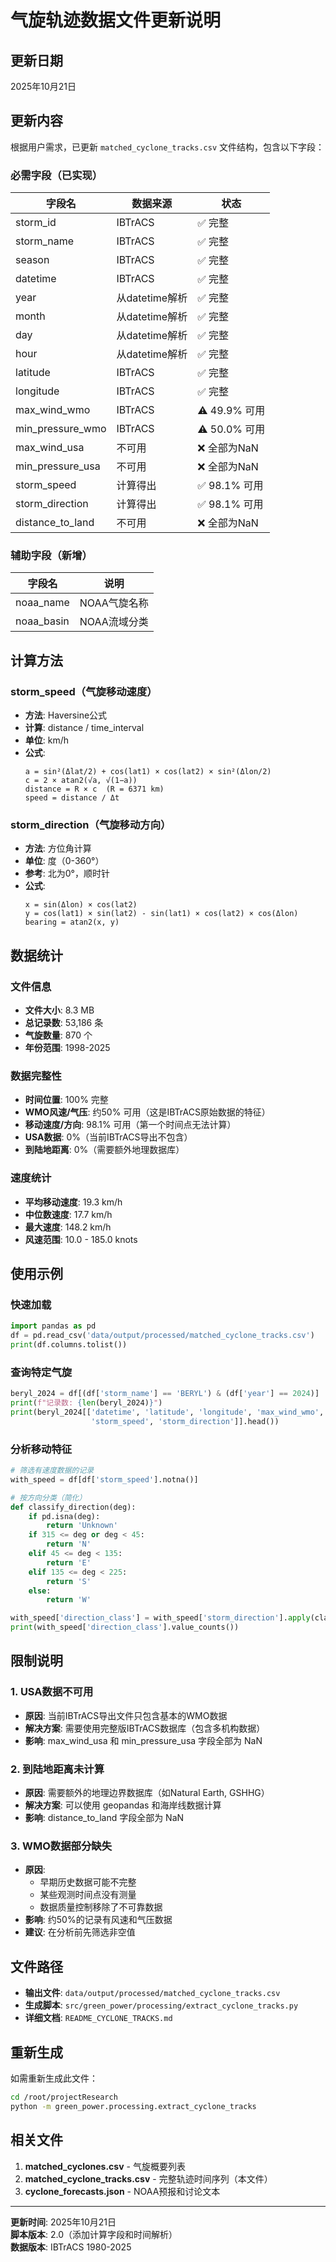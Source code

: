 # 气旋轨迹数据文件更新说明

## 更新日期
2025年10月21日

## 更新内容

根据用户需求，已更新 `matched_cyclone_tracks.csv` 文件结构，包含以下字段：

### 必需字段（已实现）

| 字段名 | 数据来源 | 状态 |
|--------|----------|------|
| storm_id | IBTrACS | ✅ 完整 |
| storm_name | IBTrACS | ✅ 完整 |
| season | IBTrACS | ✅ 完整 |
| datetime | IBTrACS | ✅ 完整 |
| year | 从datetime解析 | ✅ 完整 |
| month | 从datetime解析 | ✅ 完整 |
| day | 从datetime解析 | ✅ 完整 |
| hour | 从datetime解析 | ✅ 完整 |
| latitude | IBTrACS | ✅ 完整 |
| longitude | IBTrACS | ✅ 完整 |
| max_wind_wmo | IBTrACS | ⚠️ 49.9% 可用 |
| min_pressure_wmo | IBTrACS | ⚠️ 50.0% 可用 |
| max_wind_usa | 不可用 | ❌ 全部为NaN |
| min_pressure_usa | 不可用 | ❌ 全部为NaN |
| storm_speed | 计算得出 | ✅ 98.1% 可用 |
| storm_direction | 计算得出 | ✅ 98.1% 可用 |
| distance_to_land | 不可用 | ❌ 全部为NaN |

### 辅助字段（新增）

| 字段名 | 说明 |
|--------|------|
| noaa_name | NOAA气旋名称 |
| noaa_basin | NOAA流域分类 |

## 计算方法

### storm_speed（气旋移动速度）
- **方法**: Haversine公式
- **计算**: distance / time_interval
- **单位**: km/h
- **公式**:
  ```
  a = sin²(Δlat/2) + cos(lat1) × cos(lat2) × sin²(Δlon/2)
  c = 2 × atan2(√a, √(1−a))
  distance = R × c  (R = 6371 km)
  speed = distance / Δt
  ```

### storm_direction（气旋移动方向）
- **方法**: 方位角计算
- **单位**: 度（0-360°）
- **参考**: 北为0°，顺时针
- **公式**:
  ```
  x = sin(Δlon) × cos(lat2)
  y = cos(lat1) × sin(lat2) - sin(lat1) × cos(lat2) × cos(Δlon)
  bearing = atan2(x, y)
  ```

## 数据统计

### 文件信息
- **文件大小**: 8.3 MB
- **总记录数**: 53,186 条
- **气旋数量**: 870 个
- **年份范围**: 1998-2025

### 数据完整性
- **时间位置**: 100% 完整
- **WMO风速/气压**: 约50% 可用（这是IBTrACS原始数据的特征）
- **移动速度/方向**: 98.1% 可用（第一个时间点无法计算）
- **USA数据**: 0%（当前IBTrACS导出不包含）
- **到陆地距离**: 0%（需要额外地理数据库）

### 速度统计
- **平均移动速度**: 19.3 km/h
- **中位数速度**: 17.7 km/h
- **最大速度**: 148.2 km/h
- **风速范围**: 10.0 - 185.0 knots

## 使用示例

### 快速加载
```python
import pandas as pd
df = pd.read_csv('data/output/processed/matched_cyclone_tracks.csv')
print(df.columns.tolist())
```

### 查询特定气旋
```python
beryl_2024 = df[(df['storm_name'] == 'BERYL') & (df['year'] == 2024)]
print(f"记录数: {len(beryl_2024)}")
print(beryl_2024[['datetime', 'latitude', 'longitude', 'max_wind_wmo', 
                  'storm_speed', 'storm_direction']].head())
```

### 分析移动特征
```python
# 筛选有速度数据的记录
with_speed = df[df['storm_speed'].notna()]

# 按方向分类（简化）
def classify_direction(deg):
    if pd.isna(deg):
        return 'Unknown'
    if 315 <= deg or deg < 45:
        return 'N'
    elif 45 <= deg < 135:
        return 'E'
    elif 135 <= deg < 225:
        return 'S'
    else:
        return 'W'

with_speed['direction_class'] = with_speed['storm_direction'].apply(classify_direction)
print(with_speed['direction_class'].value_counts())
```

## 限制说明

### 1. USA数据不可用
- **原因**: 当前IBTrACS导出文件只包含基本的WMO数据
- **解决方案**: 需要使用完整版IBTrACS数据库（包含多机构数据）
- **影响**: max_wind_usa 和 min_pressure_usa 字段全部为 NaN

### 2. 到陆地距离未计算
- **原因**: 需要额外的地理边界数据库（如Natural Earth, GSHHG）
- **解决方案**: 可以使用 geopandas 和海岸线数据计算
- **影响**: distance_to_land 字段全部为 NaN

### 3. WMO数据部分缺失
- **原因**: 
  - 早期历史数据可能不完整
  - 某些观测时间点没有测量
  - 数据质量控制移除了不可靠数据
- **影响**: 约50%的记录有风速和气压数据
- **建议**: 在分析前先筛选非空值

## 文件路径

- **输出文件**: `data/output/processed/matched_cyclone_tracks.csv`
- **生成脚本**: `src/green_power/processing/extract_cyclone_tracks.py`
- **详细文档**: `README_CYCLONE_TRACKS.md`

## 重新生成

如需重新生成此文件：

```bash
cd /root/projectResearch
python -m green_power.processing.extract_cyclone_tracks
```

## 相关文件

1. **matched_cyclones.csv** - 气旋概要列表
2. **matched_cyclone_tracks.csv** - 完整轨迹时间序列（本文件）
3. **cyclone_forecasts.json** - NOAA预报和讨论文本

---

**更新时间**: 2025年10月21日  
**脚本版本**: 2.0（添加计算字段和时间解析）  
**数据版本**: IBTrACS 1980-2025
